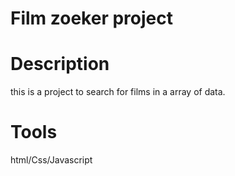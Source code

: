 # Film zoeker project

# Description
this is a project to search for films in a array of data.

# Tools 

html/Css/Javascript